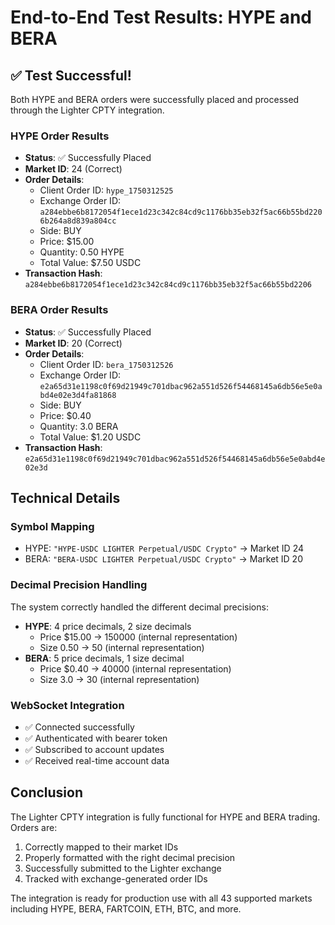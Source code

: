 # End-to-End Test Results: HYPE and BERA

## ✅ Test Successful!

Both HYPE and BERA orders were successfully placed and processed through the Lighter CPTY integration.

### HYPE Order Results
- **Status**: ✅ Successfully Placed
- **Market ID**: 24 (Correct)
- **Order Details**:
  - Client Order ID: `hype_1750312525`
  - Exchange Order ID: `a284ebbe6b8172054f1ece1d23c342c84cd9c1176bb35eb32f5ac66b55bd2206b264a8d839a804cc`
  - Side: BUY
  - Price: $15.00
  - Quantity: 0.50 HYPE
  - Total Value: $7.50 USDC
- **Transaction Hash**: `a284ebbe6b8172054f1ece1d23c342c84cd9c1176bb35eb32f5ac66b55bd2206`

### BERA Order Results
- **Status**: ✅ Successfully Placed
- **Market ID**: 20 (Correct)
- **Order Details**:
  - Client Order ID: `bera_1750312526`
  - Exchange Order ID: `e2a65d31e1198c0f69d21949c701dbac962a551d526f54468145a6db56e5e0abd4e02e3d4fa81868`
  - Side: BUY
  - Price: $0.40
  - Quantity: 3.0 BERA
  - Total Value: $1.20 USDC
- **Transaction Hash**: `e2a65d31e1198c0f69d21949c701dbac962a551d526f54468145a6db56e5e0abd4e02e3d`

## Technical Details

### Symbol Mapping
- HYPE: `"HYPE-USDC LIGHTER Perpetual/USDC Crypto"` → Market ID 24
- BERA: `"BERA-USDC LIGHTER Perpetual/USDC Crypto"` → Market ID 20

### Decimal Precision Handling
The system correctly handled the different decimal precisions:
- **HYPE**: 4 price decimals, 2 size decimals
  - Price $15.00 → 150000 (internal representation)
  - Size 0.50 → 50 (internal representation)
- **BERA**: 5 price decimals, 1 size decimal
  - Price $0.40 → 40000 (internal representation)
  - Size 3.0 → 30 (internal representation)

### WebSocket Integration
- ✅ Connected successfully
- ✅ Authenticated with bearer token
- ✅ Subscribed to account updates
- ✅ Received real-time account data

## Conclusion

The Lighter CPTY integration is fully functional for HYPE and BERA trading. Orders are:
1. Correctly mapped to their market IDs
2. Properly formatted with the right decimal precision
3. Successfully submitted to the Lighter exchange
4. Tracked with exchange-generated order IDs

The integration is ready for production use with all 43 supported markets including HYPE, BERA, FARTCOIN, ETH, BTC, and more.